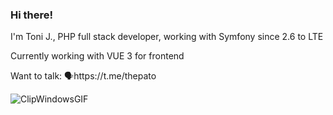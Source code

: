 ### Hi there!

I'm Toni J.,
PHP full stack developer, working with Symfony since 2.6 to LTE

Currently working with VUE 3 for frontend

Want to talk:
🗣️https://t.me/thepato

![ClipWindowsGIF](https://user-images.githubusercontent.com/1194960/234994519-ce59b66f-e326-4275-8067-cd33398c174a.gif)

